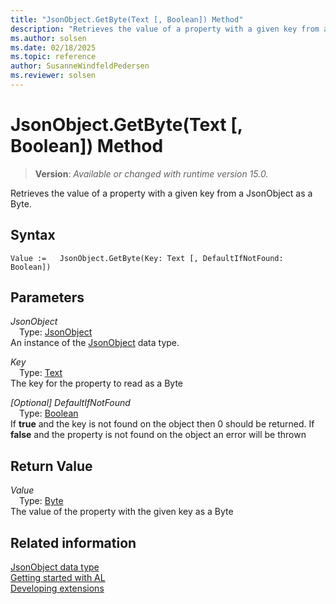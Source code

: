 ```yaml
---
title: "JsonObject.GetByte(Text [, Boolean]) Method"
description: "Retrieves the value of a property with a given key from a JsonObject as a Byte."
ms.author: solsen
ms.date: 02/18/2025
ms.topic: reference
author: SusanneWindfeldPedersen
ms.reviewer: solsen
---
```

[//]: # (START>DO_NOT_EDIT)
[//]: # (IMPORTANT:Do not edit any of the content between here and the END>DO_NOT_EDIT.)
[//]: # (Any modifications should be made in the .xml files in the ModernDev repo.)
# JsonObject.GetByte(Text [, Boolean]) Method
> **Version**: _Available or changed with runtime version 15.0._

Retrieves the value of a property with a given key from a JsonObject as a Byte.


## Syntax
```AL
Value :=   JsonObject.GetByte(Key: Text [, DefaultIfNotFound: Boolean])
```
## Parameters
*JsonObject*  
&emsp;Type: [JsonObject](jsonobject-data-type.md)  
An instance of the [JsonObject](jsonobject-data-type.md) data type.  

*Key*  
&emsp;Type: [Text](../text/text-data-type.md)  
The key for the property to read as a Byte  

*[Optional] DefaultIfNotFound*  
&emsp;Type: [Boolean](../boolean/boolean-data-type.md)  
If **true** and the key is not found on the object then 0 should be returned. If **false** and the property is not found on the object an error will be thrown  


## Return Value
*Value*  
&emsp;Type: [Byte](../byte/byte-data-type.md)  
The value of the property with the given key as a Byte


[//]: # (IMPORTANT: END>DO_NOT_EDIT)
## Related information
[JsonObject data type](jsonobject-data-type.md)  
[Getting started with AL](../../devenv-get-started.md)  
[Developing extensions](../../devenv-dev-overview.md)